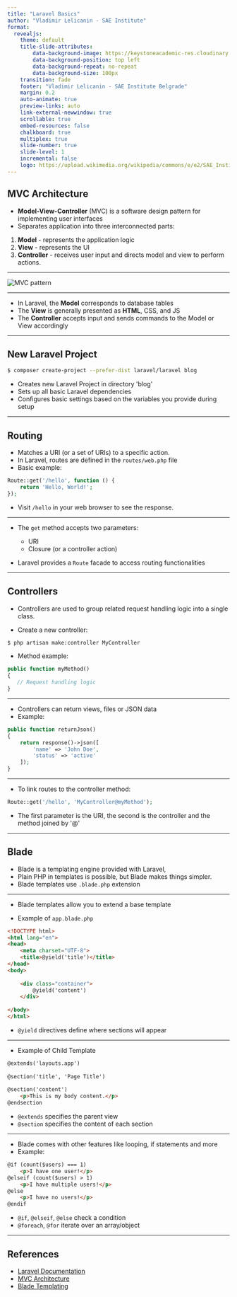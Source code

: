 ```yaml
---
title: "Laravel Basics"
author: "Vladimir Lelicanin - SAE Institute"
format:
  revealjs:
    theme: default
    title-slide-attributes:
        data-background-image: https://keystoneacademic-res.cloudinary.com/image/upload/f_auto/q_auto/g_auto/w_256/element/15/156456_sae.jpg
        data-background-position: top left
        data-background-repeat: no-repeat
        data-background-size: 100px
    transition: fade
    footer: "Vladimir Lelicanin - SAE Institute Belgrade"
    margin: 0.2
    auto-animate: true
    preview-links: auto
    link-external-newwindow: true
    scrollable: true
    embed-resources: false
    chalkboard: true
    multiplex: true
    slide-number: true
    slide-level: 1
    incremental: false
    logo: https://upload.wikimedia.org/wikipedia/commons/e/e2/SAE_Institute_Black_Logo.jpg
---
```



## MVC Architecture

- **Model-View-Controller** (MVC) is a software design pattern for implementing user interfaces
- Separates application into three interconnected parts: 
1. **Model** - represents the application logic
2. **View** - represents the UI
3. **Controller** - receives user input and directs model and view to perform actions.

---

![MVC pattern](https://upload.wikimedia.org/wikipedia/commons/a/a0/MVC-Process.svg)

---

- In Laravel, the **Model** corresponds to database tables 
- The **View** is generally presented as **HTML**, CSS, and JS
- The **Controller** accepts input and sends commands to the Model or View accordingly

---

## New Laravel Project


```bash
$ composer create-project --prefer-dist laravel/laravel blog
```

- Creates new Laravel Project in directory 'blog'
- Sets up all basic Laravel dependencies
- Configures basic settings based on the variables you provide during setup

---

## Routing

- Matches a URI (or a set of URIs) to a specific action. 
- In Laravel, routes are defined in the `routes/web.php` file
- Basic example:

```php
Route::get('/hello', function () {
    return 'Hello, World!';
});
```

- Visit `/hello` in your web browser to see the response. 

---

- The `get` method accepts two parameters:
  - URI
  - Closure (or a controller action)

- Laravel provides a `Route` facade to access routing functionalities 

---

## Controllers

- Controllers are used to group related request handling logic into a single class. 

- Create a new controller:

```bash
$ php artisan make:controller MyController
```

- Method example:

```php
public function myMethod() 
{
   // Request handling logic
}
```

---

- Controllers can return views, files or JSON data
- Example:

```php
public function returnJson() 
{
    return response()->json([
        'name' => 'John Doe',
        'status' => 'active'
    ]);
}
```

---

- To link routes to the controller method:

```php
Route::get('/hello', 'MyController@myMethod');
```

- The first parameter is the URI, the second is the controller and the method joined by '@'

---

## Blade

- Blade is a templating engine provided with Laravel, 
- Plain PHP in templates is possible, but Blade makes things simpler.
- Blade templates use `.blade.php` extension 

---

- Blade templates allow you to extend a base template

- Example of `app.blade.php`

```html
<!DOCTYPE html>
<html lang="en">
<head>
    <meta charset="UTF-8">
    <title>@yield('title')</title>
</head>
<body>
 
    <div class="container">
        @yield('content')
    </div>
 
</body>
</html>
```

- `@yield` directives define where sections will appear 

---

- Example of Child Template

```html
@extends('layouts.app')
 
@section('title', 'Page Title')
 
@section('content')
    <p>This is my body content.</p>
@endsection
``` 

- `@extends` specifies the parent view
- `@section` specifies the content of each section

---

- Blade comes with other features like looping, if statements and more 
- Example:

```html
@if (count($users) === 1)
    <p>I have one user!</p>
@elseif (count($users) > 1)
    <p>I have multiple users!</p>
@else
    <p>I have no users!</p>
@endif
```

- `@if`, `@elseif`, `@else` check a condition
- `@foreach`, `@for` iterate over an array/object 

---

## References



- [Laravel Documentation](https://laravel.com/docs/10.x)
- [MVC Architecture](https://en.wikipedia.org/wiki/Model%E2%80%93view%E2%80%93controller)
- [Blade Templating](https://laravel.com/docs/10.x/blade)
